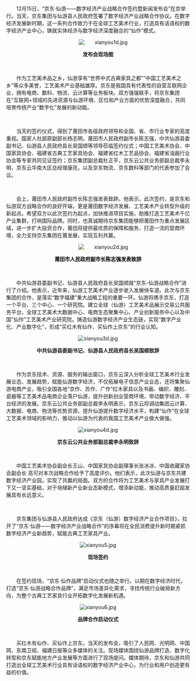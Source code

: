 <p style="text-indent: 2em;">12月15日，“京东·仙游——数字经济产业战略合作签约暨新闻发布会”在京举行。当天，京东集团与仙游县人民政府签署了数字经济产业战略合作协议。在数字经济发展新时期，这一系列合作致力于在全球工艺美术行业，打造具有话语权的数字经济产业中心，铸就实体经济与数字经济深度融合的“仙作”模式。</p>
<p style="text-indent: 2em; text-align: center;"><img src="//img1.jcloudcs.com/cms/3f58a97d-169a-410f-aee4-e97d71454d4c20181217104707.jpg" title="" alt="xianyou1d.jpg"/><br/></p>
<p style="text-align: center;"><strong>发布会现场图</strong></p>
<p><strong><br/></strong></p>
<p></p>
<p style="text-indent: 2em;">作为工艺美术品之乡，仙游享有“世界中式古典家具之都”“中国工艺美术之乡”等众多美誉，工艺美术产业基础雄厚。京东是我国具有代表性的自营互联网企业，拥有电商、数科、物流、云计算等业务板块。双方强强联手，将京东集团在“互联网+领域的先进资源与仙游环境、区位和产业方面的优势深度融合，共同培育传统产业“数字化”发展的新动能。</p>
<p style="text-indent: 2em;"><br/></p>
<p style="text-indent: 2em;">当天的签约仪式，得到了莆田市各级政府领导和全国、省、市行业专家的高度重视。国家人社部原副部长杨志明，莆田市人民政府副市长陈志强，中共仙游县委副书记、仙游县人民政府县长吴国顺等领导莅临签约仪式；中国工艺美术协会、中国家具协会、福建省古典工艺家具协会、福建省红木工艺品协会、福建省油画行业协会等专家共同见证签约；京东集团副总裁杜正平，京东云公共业务部副总裁李永明，京东云华南大区总经理康亮，以及京东物流、京东数科等部门的代表参加了会议。</p>
<p style="text-indent: 2em;"><br/></p>
<p style="text-indent: 2em;">会上，莆田市人民政府副市长陈志强发表致辞。他表示，此次签约，是京东和仙游双方战略合作的良好开端，更是莆田数字经济发展、工艺美术产业转型升级的新起点。希望双方以此次签约为起点，加快推进项目实施，助推打造工艺美术千亿产业集群，打响国际品牌。同时，也真诚期待京东集团能够把莆田作为重点发展区域，进一步扩大投资合作，莆田将提供最优质的保障和服务，打造一流的营商环境，全力支持京东集团在莆发展，实现互利共赢。</p>
<p style="text-indent: 2em; text-align: center;"><img src="//img1.jcloudcs.com/cms/494c7bd3-4c1f-4fe5-af99-75bc4520dc1320181217104814.jpg" title="" alt="xianyou2d.jpg"/><br/></p>
<p style="text-indent: 0em; text-align: center;"><strong><span style="font-size:14px;font-family:&#39;微软雅黑&#39;,sans-serif;color:black">莆田市人民政府副市长陈志强发表致辞</span></strong></p>
<p style="text-indent: 0em;"><br/></p>
<p style="text-indent: 0em;"></p>
<p style="text-indent: 2em;">中共仙游县委副书记、仙游县人民政府县长吴国顺就“京东-仙游战略合作”进行了介绍。他表示，近年来，仙游工艺美术产业逐步驶入发展快车道。此次与京东集团的合作，是落实“数字福建”重大战略工程的重要一环。仙游将携手京东，打造一个平台、三个中心、一个研究院。建立全球（仙游）工艺美术品展示交易公共服务平台，全球工艺美术大数据中心、电商生态聚集中心、产业创新服务中心以及中国“仙作”工艺美术产业研究院。铸造仙游数字经济产业生态链，实现“数字产业化、产业数字化”，形成“买红木有仙作、买仙作上京东”的行业认知。</p>
<p style="text-align: center; text-indent: 0em;"><img src="//img1.jcloudcs.com/cms/ae08fc97-39d9-488a-986a-d9e01c642aa020181217105020.jpg" title="" alt="xianyou3d.jpg"/><br/></p>
<p style="text-align: center;"><strong>中共仙游县委副书记、仙游县人民政府县长吴国顺致辞</strong></p>
<p><strong><br/></strong></p>
<p style="text-indent: 2em;">作为京东技术、资源、服务的输出窗口，京东云深入分析全球工艺美术行业发展业态、发展趋势，赋能仙游数字经济，不仅拓展电子信息产业业态，还将集聚仙游电商产业，吸引全国各地“京作、苏作、广作”红木家具以及书画、编织、雕刻、瓷器等工艺美术品电商企业落户仙游，提升创新创业营商环境，带动数字经济、平台经济的发展。京东云公共业务部副总裁李永明表示，京东云将调动集团云计算、大数据、电商、物流等优势资源，提升仙游提升数字经济水平，构建“仙作”在全球工艺美术领域的影响力，推动以仙游为代表的我国工艺美术产业做大做强。</p>
<p style="text-align: center; text-indent: 0em;"><img src="//img1.jcloudcs.com/cms/5afac575-6b34-4aae-b7bb-34ea72d6b44f20181217105237.jpg" title="" alt="xianyou4d.jpg"/><br/></p>
<p style="text-align: center;"><strong>京东云公共业务部副总裁李永明致辞</strong></p>
<p><strong><br/></strong></p>
<p></p>
<p style="text-indent: 2em;">中国工艺美术协会副会长王山、中国家具协会副理事长张冰冰、中国收藏家协会副会长 高可对本次战略合作给予了高度评价。他们表示，此次仙游与京东共建数字经济产业园，实现了共赢的局面。双方的合作将为工艺美术与家具产业发展打下又一坚实基础，对于培植新产业新业态新模式，增添新动能，推动高质量赶超发展具有长远意义。</p>
<p style="text-indent: 2em;"><br/></p>
<p style="text-indent: 2em;">京东集团与仙游县人民政府达成《京东（仙游）数字经济产业合作项目》，拉开了“京东·仙游——数字经济产业战略合作”的序幕将在全民消费提升新时期紧抓数字经济产业新趋势，赋能古典工艺家具产业。</p>
<p style="text-align: center; text-indent: 0em;"><img src="//img1.jcloudcs.com/cms/a245d034-4923-4973-851d-3ef6aabc7c3d20181217105408.jpg" title="" alt="xianyou5.jpg"/><br/></p>
<p style="text-align: center;"><strong>现场签约</strong></p>
<p><strong><br/></strong></p>
<p style="text-indent: 2em;">在签约现场，“京东·仙作品牌”启动仪式也随之举行。以期在数字经济时代，打造“京东·仙游战略合作品牌”，满足市场差异化需求，寻找传统行业破局新方向，为整个古典工艺家具行业开拓数字化发展新机遇。</p>
<p style="text-align: center; text-indent: 0em;"><img src="//img1.jcloudcs.com/cms/9bf9f0fe-316b-4248-8ceb-54cbe98ad1f520181217105518.jpg" title="" alt="xianyou6.jpg"/><br/></p>
<p style="text-align: center;"><strong>品牌合作启动仪式</strong></p>
<p><br/></p>
<p style="text-indent: 2em;">买红木有仙作、买仙作上京东。当天的发布会，吸引了人民网、光明网、中国网、东南卫视、福建日报等众多媒体的关注。现场媒体围绕仙游品牌打造、数字化转型和京东赋能地方产业发展等方面进行了现场提问。媒体期待，京东和仙游共同打造出全球工艺美术行业具有话语权的数字经济产业中心，为行业和用户创造更有益的价值。<br/></p>
